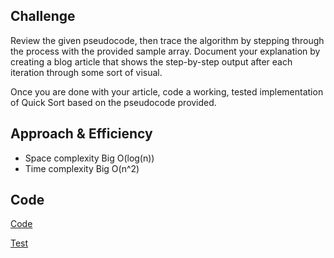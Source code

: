 ## Challenge
Review the given pseudocode, then trace the algorithm by stepping through the process with the provided sample array. Document your explanation by creating a blog article that shows the step-by-step output after each iteration through some sort of visual.

Once you are done with your article, code a working, tested implementation of Quick Sort based on the pseudocode provided.

## Approach & Efficiency

- Space complexity Big O(log(n))
- Time complexity Big O(n^2)

## Code

[Code](./challlenge28/quick_sort.py)

[Test](./tests/test_challenge28.py)
